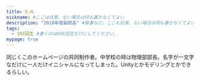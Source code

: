 ```yaml
---
title: S.H.
nickname: #ここは任意。ない場合は何も書かなくてよい
description: "2018年度副部長" #肩書など。ここも任意。ない場合は何も書かなくてよい
tags:
  - 101回生 #書くのはXXX回生だけにしてください。
mypage: true
---
```

同じくこのホームページの共同制作者。中学校の時は物理部部長。名字が一文字なだけに一人だけイニシャルになってしまった。Unityとかモデリングとかできるらしい。
